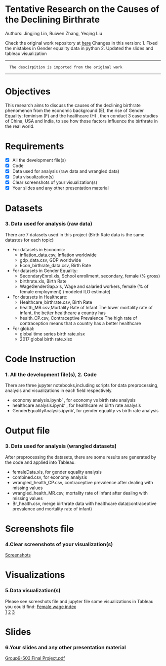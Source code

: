 # Tentative Research on the Causes of the Declining Birthrate
Authors: Jingjing Lin, Ruiwen Zhang, Yeqing Liu

Check the original work repository at [here](https://github.com/JJJJJingL/ANLY503) 
Changes in this version: 1. Fixed the mistakes in Gender equality data in python 
                         2. Updated the slides and tableau visualization  
                         
-------------                
      The descirpition is imported from the original work 
--------------

# Objectives
This research aims to discuss the causes of the declining birthrate phenomenon from the economic background (E), the rise of Gender Equality: feminism (F) and the healthcare (H) , then conduct 3 case studies of China, USA and India, to see how those factors influence the birthrate in the real world. 

# Requirements

- [x] All the development file(s)
- [x] Code
- [x] Data used for analysis (raw data and wrangled data)
- [x] Data visualization(s)
- [x] Clear screenshots of your visualization(s)
- [x] Your slides and any other presentation material

# Datasets 
### 3. Data used for analysis (raw data)
There are 7 datasets used in this project (Birth Rate data is the same datastes for each topic)
- For datasets in Economic:
  - inflation_data.csv, Inflation worldwide
  - gdp_data.csv, GDP worldwide
  - Econ_birthrate_data.csv, Birth Rate
- For datasets in Gender Equality:
  - SecondaryEnrol.xls, School enrollment, secondary, female (% gross)
  - birthrate.xls, Birth Rate
  - WageGenderGap.xls, Wage and salaried workers, female (% of female employment) (modeled ILO estimate)
- For datasets in Healthcare:
  - Healthcare_birthrate.csv, Birth Rate
  - health_MR.csv,Mortality Rate of Infant The lower mortality rate of infant, the better healthcare a country has 
  - health_CP.csv, Contraceptive Prevalence The high rate of contraception means that a country has a better healthcare
- For global:
  - global time series birth rate.xlsx
  - 2017 global birth rate.xlsx
  
# Code Instruction 
### 1. All the development file(s), 2. Code
There are three jupyter notebooks,including scripts for data preprocessing, analysis and visualizations in each field respectively.
- economy analysis.ipynb’ , for economy vs birth rate analysis
- healthcare analysis.ipynb‘ , for healthcare vs birth rate analysis
- GenderEqualityAnalysis.ipynb’, for gender equality vs birth rate analysis

# Output file 
### 3. Data used for analysis (wrangled datasets)

After preprocessing the datasets, there are some results are generated by the code and applied into Tableau:

- femaleData.xls, for gender equality analysis 
- combined.csv, for economy analysis 
- wrangled_health_CP.csv, contraceptive prevalence after dealing with missing values
- wrangled_health_MR.csv, mortality rate of infant after dealing with missing values
- Br_health.csv, merge birthrate data with healthcare data(contraceptive prevalence and mortality rate of infant)


# Screenshots file 
### 4.Clear screenshots of your visualization(s)
[Screenshots]()


# Visualizations 
### 5.Data visualization(s)
 Please see screeshots file and jupyter file
 some visualizations in Tableau you could find:
[Female wage index](https://public.tableau.com/profile/jingjing.lin2982#!/vizhome/femaleTab/BirthRateVSFemaleWageIndex?publish=yes)  
 [1](https://public.tableau.com/profile/yq6720#!/vizhome/503project/Sheet2?publish=yes)
 [2](https://public.tableau.com/profile/yq6720#!/vizhome/worldbirthrate2017/Sheet2?publish=yes)
 [3](https://public.tableau.com/profile/yq6720#!/vizhome/globaltimeseriesbirthrate/Sheet1?publish=yes)

# Slides 
### 6.Your slides and any other presentation material

[Group9-503 Final Project.pdf]()





